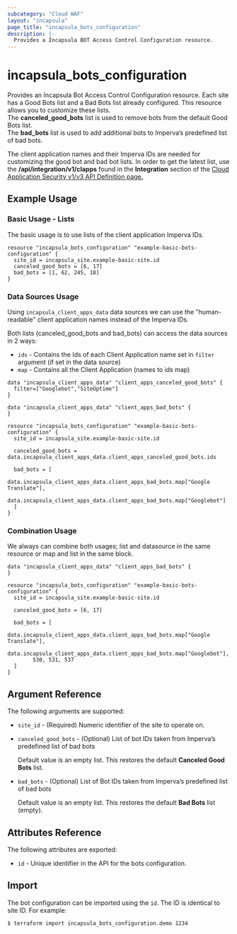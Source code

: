 ```yaml
---
subcategory: "Cloud WAF"
layout: "incapsula"
page_title: "incapsula_bots_configuration"
description: |-
  Provides a Incapsula BOT Access Control Configuration resource.
---
```


# incapsula_bots_configuration

Provides an Incapsula Bot Access Control Configuration resource.
Each site has a Good Bots list and a Bad Bots list already configured. This resource allows you to customize these lists.
<br/>
The <strong>canceled_good_bots</strong> list is used to remove bots from the default Good Bots list.
<br/>
The <strong>bad_bots</strong> list is used to add additional bots to Imperva’s predefined list of bad bots.

The client application names and their Imperva IDs are needed for customizing the good bot and bad bot lists. 
In order to get the latest list, use the <b>/api/integration/v1/clapps</b> found in the <b>Integration</b> section of the 
[Cloud Application Security v1/v3 API Definition page.](https://docs.imperva.com/bundle/cloud-application-security/page/cloud-v1-api-definition.htm)


## Example Usage

### Basic Usage - Lists

The basic usage is to use lists of the client application Imperva IDs.

```hcl
resource "incapsula_bots_configuration" "example-basic-bots-configuration" {
  site_id = incapsula_site.example-basic-site.id
  canceled_good_bots = [6, 17]
  bad_bots = [1, 62, 245, 18]
}
```

### Data Sources Usage

Using `incapsula_client_apps_data` data sources we can use the "human-readable" client application names instead of the Imperva IDs.

Both lists (canceled_good_bots and bad_bots) can access the data sources in 2 ways:
* `ids` - Contains the Ids of each Client Application name set in `filter` argument (if set in the data source)
* `map` - Contains all the Client Application (names to ids map)

```hcl
data "incapsula_client_apps_data" "client_apps_canceled_good_bots" {
  filter=["Googlebot","SiteUptime"]
}

data "incapsula_client_apps_data" "client_apps_bad_bots" {
}

resource "incapsula_bots_configuration" "example-basic-bots-configuration" {
  site_id = incapsula_site.example-basic-site.id
  
  canceled_good_bots = data.incapsula_client_apps_data.client_apps_canceled_good_bots.ids

  bad_bots = [
        data.incapsula_client_apps_data.client_apps_bad_bots.map["Google Translate"],
        data.incapsula_client_apps_data.client_apps_bad_bots.map["Googlebot"]
  ]
}
```

### Combination Usage

We always can combine both usages; list and datasource in the same resource or map and list in the same block.

```hcl
data "incapsula_client_apps_data" "client_apps_bad_bots" {
}

resource "incapsula_bots_configuration" "example-basic-bots-configuration" {
  site_id = incapsula_site.example-basic-site.id
  
  canceled_good_bots = [6, 17]  

  bad_bots = [
        data.incapsula_client_apps_data.client_apps_bad_bots.map["Google Translate"],
        data.incapsula_client_apps_data.client_apps_bad_bots.map["Googlebot"],
        530, 531, 537
  ]
}
```



## Argument Reference

The following arguments are supported:

* `site_id` - (Required) Numeric identifier of the site to operate on.

* `canceled_good_bots` - (Optional) List of bot IDs taken from Imperva’s predefined list of bad bots

  Default value is an empty list. This restores the default <strong>Canceled Good Bots</strong> list.

* `bad_bots` - (Optional) List of Bot IDs taken from Imperva’s predefined list of bad bots

  Default value is an empty list. This restores the default <strong>Bad Bots</strong> list (empty).

## Attributes Reference

The following attributes are exported:

* `id` - Unique identifier in the API for the bots configuration.

## Import

The bot configuration can be imported using the `id`. The ID is identical to site ID. For example:
```
$ terraform import incapsula_bots_configuration.demo 1234
```